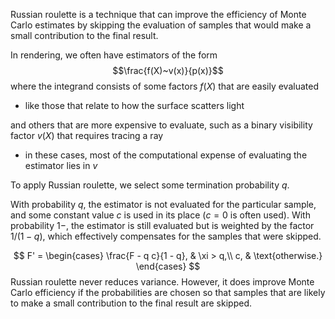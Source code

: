 Russian roulette is a technique that can improve the efficiency of Monte Carlo estimates by skipping the evaluation of samples that would make a small contribution to the final result. 

In rendering, we often have estimators of the form
$$\frac{f(X)~v(x)}{p(x)}$$
where the integrand consists of some factors $f(X)$ that are easily evaluated
- like those that relate to how the surface scatters light

and others that are more expensive to evaluate, such as a binary visibility factor $v(X)$ that requires tracing a ray
- in these cases, most of the computational expense of evaluating the estimator lies in $v$

To apply Russian roulette, we select some termination probability $q$. 

With probability $q$, the estimator is not evaluated for the particular sample, and some constant value $c$ is used in its place ($c=0$ is often used). With probability $1-$, the estimator is still evaluated but is weighted by the factor $1/(1-q)$, which effectively compensates for the samples that were skipped.

$$
F' =
\begin{cases}
\frac{F - q c}{1 - q}, & \xi > q,\\
c, & \text{otherwise.}
\end{cases}
$$
Russian roulette never reduces variance. However, it does improve Monte Carlo efficiency if the probabilities are chosen so that samples that are likely to make a small contribution to the final result are skipped.